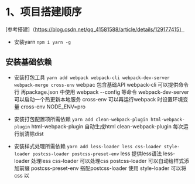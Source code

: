 # 1、项目搭建顺序
[参考搭建]（https://blog.csdn.net/qq_41581588/article/details/129177415）
- 安装yarn `npm i yarn -g`
## 安装基础依赖 
- 安装打包工具 `yarn add webpack webpack-cli webpack-dev-server webpack-merge cross-env`
webpac 包含基础API
webpack-cli 可以提供命令行 再package.json 中使用 webpack --config 等命令
webpack-dev-server 可以启动一个热更新本地服务
cross-env 可以再运行webpack 时设置环境变量 cross-env NODE_ENV=pro

- 安装打包配置项所需依赖 `yarn add clean-webpack-plugin html-webpack-plugin`
html-webpack-plugin 自动生成html
clean-webpack-plugin 每次运行前清除dist

- 安装样式处理所需依赖 `yarn add less-loader less css-loader style-loader postcss-loader postcss-preset-env`
less 提供less语法
less-loader 处理less
css-loader 可以处理css
postcss-loader 可以自动给样式添加前缀
postcss-preset-env 搭配postcss-loader 使用
style-loader 可以将 css 以 <style> 标签形式插入html

- 安装图片处理所需依赖 `yarn add file-loader`
file-loader 可以压缩图片

- 安装react 所需依赖 `yarn add react react-dom reacr-router-dom @types/react @types/react-dom @types/react-router-dom typescript ts-loader`
react-dom 支持jsx
react-router-dom 支持路由
typescript 提供语法支持
ts-loader 处理.ts、.tsx 文件
tsconfig.json ts配置项
[tsconfig配置]（https://jkchao.github.io/typescript-book-chinese/project/compilationContext.html#基础）


- 安装JS处理 所需依赖 `yarn add @babel/core @babel/preset-env @babel/preset-typescript @babel/preset-react @babel/plugin-transform-runtime`
babel-loader 识别
@babel/preset-react react转js
@babel/preset-typescript ts转js
@babel/preset-env 搭配babel 使用 转化普通语法
@babel/plugin-transform-runtime 将es6 高级语法转化
.babelrc 文件配置项

- 安装eslint 实现代码校验及自动格式化代码 `yarn add --dev eslint eslint-plugin-react eslint-plugin-react-hooks eslint-config-prettier prettier`
eslint-config-prettier prettier 格式化
eslint eslint-plugin-react eslint-plugin-react-hooks 校验
.eslintrc.js 配置
.repttierrc 配置 
```
 {  
  "semi": true, // 使用分号而不是空格作为语句分隔符（推荐）  
  "trailingComma": "all", // 在多行输入的尾逗号处添加逗号（推荐）  
  "singleQuote": true, // 使用单引号而不是双引号（推荐）  
  "printWidth": 80, // 指定一行最多可打印的字符数（推荐）  
  "tabWidth": 2, // 指定每个缩进级别的空格数（推荐）  
  "useTabs": false, // 不使用制表符进行缩进（推荐）  
  "jsxBracketSameLine": true, // 将JSX标签放在同一行（推荐）  
}
```
- 文档参考
[react-route-dom](https://reactrouter.com/en/dev/upgrading/v5)
[webpack](https://webpack.docschina.org/configuration/devtool/#root)


